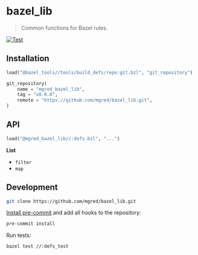 # bazel_lib

> Common functions for Bazel rules.

[![Test](https://github.com/mgred/bazel_lib/actions/workflows/test.yaml/badge.svg?branch=main&event=push)](https://github.com/mgred/bazel_lib/actions/workflows/test.yaml)

## Installation

```python
load("@bazel_tools//tools/build_defs/repo:git.bzl", "git_repository")

git_repository(
    name = "mgred_bazel_lib",
    tag = "v0.0.0",
    remote = "https://github.com/mgred/bazel_lib.git",
)
```

## API

```python
load("@mgred_bazel_lib//:defs.bzl", "...")
```

**List**

* `filter`
* `map`

## Development

```bash
git clone https://github.com/mgred/bazel_lib.git
```

[Install pre-commit](https://pre-commit.com/#installation) and add all hooks to the repository:

```bash
pre-commit install
```

Run tests:

```bash
bazel test //:defs_test
```
